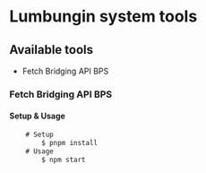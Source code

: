 # Lumbungin system tools

## Available tools
- Fetch Bridging API BPS


### Fetch Bridging API BPS
#### Setup & Usage

``` javascript
    # Setup
        $ pnpm install
    # Usage
        $ npm start
```

